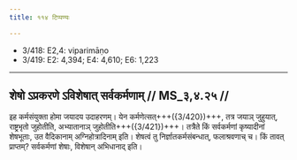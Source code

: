 ```yaml
---
title: ११४ टिप्पण्यः

---
```

- 3/418: E2,4: viparimāṇo
- 3/419: E2: 4,394; E4: 4,610; E6: 1,223

____________________________________________


## शेषो ऽप्रकरणे ऽविशेषात् सर्वकर्मणाम् // MS_३,४.२५ //

इह कर्मसंयुक्ता होमा जयादय उदाहरणम्। येन कर्मणेत्सत्+++({3/420})+++, तत्र जयाञ् जुहुयात्, राष्ट्रभृतो जुहोतीति, अभ्यातानाञ् जुहोतीति+++({3/421})+++। तत्रैते किं सर्वकर्मणां कृष्यादीनां शेषभूताः, उत वैदिकानाम् अग्निहोत्रादिनाम् इति। शेषत्वं तु निर्ज्ञातकर्मसंबन्धात्, फलाश्रवणाच् च। किं तावत् प्राप्तम्? सर्वकर्मणां शेषाः, विशेषान् अभिधानाद् इति।
